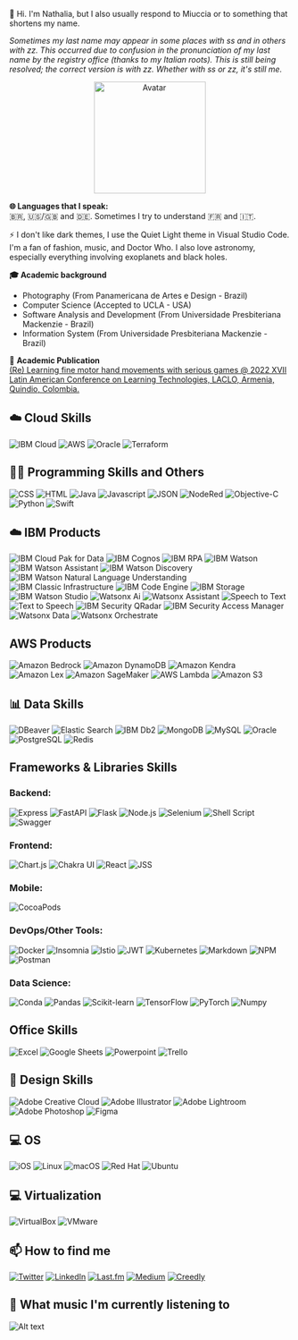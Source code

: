 👋 Hi. I'm Nathalia, but I also usually respond to Miuccia or to something that shortens my name.

_Sometimes my last name may appear in some places with ss and in others with zz. This occurred due to confusion in the pronunciation of my last name by the registry office (thanks to my Italian roots). This is still being resolved; the correct version is with zz. Whether with ss or zz, it's still me._

<p align="center">
  <img src="https://i.ibb.co/Ry3ZPLV/avatar.png" alt="Avatar" width="200">
</p>

<b> 🌐 Languages that I speak: </b>  
🇧🇷, 🇺🇸/🇬🇧 and 🇩🇪. Sometimes I try to understand 🇫🇷 and 🇮🇹.

⚡️ I don't like dark themes, I use the Quiet Light theme in Visual Studio Code. I'm a fan of fashion, music, and Doctor Who. I also love astronomy, especially everything involving exoplanets and black holes.

<b> 🎓 Academic background </b>  
- Photography (From Panamericana de Artes e Design - Brazil)
- Computer Science (Accepted to UCLA - USA)
- Software Analysis and Development (From Universidade Presbiteriana Mackenzie - Brazil)
- Information System (From Universidade Presbiteriana Mackenzie - Brazil)

📔 <b> Academic Publication </b>  
[(Re) Learning fine motor hand movements with serious games @ 2022 XVII Latin American Conference on Learning Technologies, LACLO, Armenia, Quindio, Colombia.](https://www.aminer.org/pub/63cc736290e50fcafdd36c04/re-learning-fine-motor-hand-movements-with-serious-games)

## ☁️ Cloud Skills  
![IBM Cloud](https://img.shields.io/badge/IBM%20Cloud-1261FE?style=for-the-badge&logo=IBM%20Cloud&logoColor=white) ![AWS](https://img.shields.io/badge/Amazon_AWS-FF9900?style=for-the-badge&logo=amazonaws&logoColor=white) ![Oracle](https://img.shields.io/badge/Oracle-F80000?style=for-the-badge&logo=oracle&logoColor=black) ![Terraform](https://img.shields.io/badge/Terraform-7B42BC?style=for-the-badge&logo=terraform&logoColor=white)

## 👩‍💻 Programming Skills and Others

![CSS](https://img.shields.io/badge/CSS3-1572B6?style=for-the-badge&logo=css3&logoColor=white) ![HTML](https://img.shields.io/badge/HTML5-E34F26?style=for-the-badge&logo=html5&logoColor=white) ![Java](https://img.shields.io/badge/Java-007396?style=for-the-badge&logo=java&logoColor=white)
![Javascript](https://img.shields.io/badge/JavaScript-323330?style=for-the-badge&logo=javascript&logoColor=F7DF1E) ![JSON](https://img.shields.io/badge/json-5E5C5C?style=for-the-badge&logo=json&logoColor=white) ![NodeRed](https://img.shields.io/badge/Node--Red-8F0000?style=for-the-badge&logo=nodered&logoColor=white) ![Objective-C](https://img.shields.io/badge/Objective--C-438eff?style=for-the-badge&logo=objc&logoColor=white) ![Python](https://img.shields.io/badge/Python-FFD43B?style=for-the-badge&logo=python&logoColor=blue)
![Swift](https://img.shields.io/badge/Swift-FA7343?style=for-the-badge&logo=swift&logoColor=white)

## ☁️ IBM Products
![IBM Cloud Pak for Data](https://img.shields.io/badge/IBM%20Cloud%20Pak%20for%20Data-0072C6?style=for-the-badge&logo=IBM&logoColor=white) ![IBM Cognos](https://img.shields.io/badge/IBM%20Cognos-%2387CEEB?style=for-the-badge&logo=Watsonx.Ai&logoColor=%23000000&labelColor=%2387CEEB&color=%2387CEEB) ![IBM RPA](https://img.shields.io/badge/IBM%20RPA-%234682B4?style=for-the-badge&logo=Watsonx.Ai&logoColor=%23000000&labelColor=%234682B4&color=%234682B4) ![IBM Watson](https://img.shields.io/badge/IBM%20Watson-5A4FCF?style=for-the-badge&logo=IBM%20Watson&logoColor=white) ![IBM Watson Assistant](https://img.shields.io/badge/IBM%20Watson%20Assistant-5F4B8B?style=for-the-badge&logo=IBM&logoColor=white) ![IBM Watson Discovery](https://img.shields.io/badge/IBM%20Watson%20Discovery-5F4B8B?style=for-the-badge&logo=IBM&logoColor=white) ![IBM Watson Natural Language Understanding](https://img.shields.io/badge/IBM%20Watson%20Natural%20Language%20Understanding-5F4B8B?style=for-the-badge&logo=IBM&logoColor=white) ![IBM Classic Infrastructure](https://img.shields.io/badge/IBM%20Classic%20Infrastructure-%2300008B?style=for-the-badge&logo=IBM%20Classic%20Infrastrucut&logoColor=%23000000&labelColor=%2300008B&color=%2300008B) ![IBM Code Engine](https://img.shields.io/badge/IBM%20Code%20Engine-%2300008B?style=for-the-badge&logo=IBM%20Classic%20Infrastrucut&logoColor=%23000000&labelColor=%2300008B&color=%2300008B) ![IBM Storage](https://img.shields.io/badge/IBM%20Storage-%231E90FF?style=for-the-badge&logo=IBM%20Storage&logoColor=%23000000&labelColor=%231E90FF&color=%231E90FF) ![IBM Watson Studio](https://img.shields.io/badge/IBM%20Watson%20Studio-FF7F0E?style=for-the-badge&logo=IBM&logoColor=white) ![Watsonx Ai](https://img.shields.io/badge/watsonx.ai-%23836FFF?style=for-the-badge&logo=Watsonx.Ai&logoColor=%23000000&labelColor=%23836FFF&color=%23836FFF) ![Watsonx Assistant](https://img.shields.io/badge/Watsonx%20Assistant-%236e51fe?style=for-the-badge&logo=Watsonx%20Assistant&logoColor=%23000000&labelColor=%236e51fe&color=%236e51fe) ![Speech to Text](https://img.shields.io/badge/Speech%20to%20Text-%2300008B?style=for-the-badge&logo=IBM%20Classic%20Infrastrucut&logoColor=%23000000&labelColor=%2300008B&color=%2300008B) ![Text to Speech](https://img.shields.io/badge/Text%20to%20Speech-%2300008B?style=for-the-badge&logo=IBM%20Classic%20Infrastrucut&logoColor=%23000000&labelColor=%2300008B&color=%2300008B) ![IBM Security QRadar](https://img.shields.io/badge/IBM%20Security%20QRadar-52284B?style=for-the-badge&logo=IBM&logoColor=white) ![IBM Security Access Manager](https://img.shields.io/badge/IBM%20Security%20Access%20Manager-5A4FCF?style=for-the-badge&logo=IBM&logoColor=white) ![Watsonx Data](https://img.shields.io/badge/Watsonx%20Data-%2300008B?style=for-the-badge&logo=Watsonx%20Data&logoColor=%23000000&labelColor=%2300008B&color=%2300008B) ![Watsonx Orchestrate](https://img.shields.io/badge/Watsonx%20Orchestrate-%231E90FF?style=for-the-badge&logo=Watsonx%20Orchestrate&logoColor=%23000000&labelColor=%231E90FF&color=%231E90FF)

## AWS Products
![Amazon Bedrock](https://img.shields.io/badge/AWS%20Bedrock-%234B9DFC?style=for-the-badge&logo=amazon-aws&logoColor=%23FFFFFF&labelColor=%234B9DFC&color=%234B9DFC) ![Amazon DynamoDB](https://img.shields.io/badge/Amazon%20DynamoDB-%234B9FDA?style=for-the-badge&logo=amazon-aws&logoColor=%23FFFFFF&labelColor=%234B9FDA&color=%234B9FDA) ![Amazon Kendra](https://img.shields.io/badge/Amazon%20Kendra-%234B9FDA?style=for-the-badge&logo=amazon-aws&logoColor=%23FFFFFF&labelColor=%234B9FDA&color=%234B9FDA) ![Amazon Lex](https://img.shields.io/badge/Amazon%20Lex-%2300A8E1?style=for-the-badge&logo=amazon-aws&logoColor=%23FFFFFF&labelColor=%2300A8E1&color=%2300A8E1) ![Amazon SageMaker](https://img.shields.io/badge/Amazon%20SageMaker-%23FF9900?style=for-the-badge&logo=amazon-aws&logoColor=%23FFFFFF&labelColor=%23FF9900&color=%23FF9900) ![AWS Lambda](https://img.shields.io/badge/AWS%20Lambda-%234B9DFC?style=for-the-badge&logo=amazon-aws&logoColor=%23FFFFFF&labelColor=%234B9DFC&color=%234B9DFC) ![Amazon S3](https://img.shields.io/badge/Amazon%20S3-%234B9FDA?style=for-the-badge&logo=amazon-aws&logoColor=%23FFFFFF&labelColor=%234B9FDA&color=%234B9FDA)





## 📊 Data Skills   
![DBeaver](https://img.shields.io/badge/dbeaver-382923?style=for-the-badge&logo=dbeaver&logoColor=white) ![Elastic Search](https://img.shields.io/badge/Elastic_Search-005571?style=for-the-badge&logo=elasticsearch&logoColor=white) ![IBM Db2](https://img.shields.io/badge/IBM%20Db2-057CDB?style=for-the-badge&logo=ibm&logoColor=white) ![MongoDB](https://img.shields.io/badge/MongoDB-4EA94B?style=for-the-badge&logo=mongodb&logoColor=white) ![MySQL](https://img.shields.io/badge/MySQL-005C84?style=for-the-badge&logo=mysql&logoColor=white) ![Oracle](https://img.shields.io/badge/Oracle-F80000?style=for-the-badge&logo=Oracle&logoColor=white) ![PostgreSQL](https://img.shields.io/badge/PostgreSQL-316192?style=for-the-badge&logo=postgresql&logoColor=white) ![Redis](https://img.shields.io/badge/redis-%23DD0031.svg?&style=for-the-badge&logo=redis&logoColor=white)

## Frameworks & Libraries Skills   
### Backend:  
![Express](https://img.shields.io/badge/Express%20js-000000?style=for-the-badge&logo=express&logoColor=white) ![FastAPI](https://img.shields.io/badge/fastapi-109989?style=for-the-badge&logo=FASTAPI&logoColor=white) ![Flask](https://img.shields.io/badge/Flask-000000?style=for-the-badge&logo=flask&logoColor=white) ![Node.js](https://img.shields.io/badge/Node%20js-339933?style=for-the-badge&logo=nodedotjs&logoColor=white) ![Selenium](https://img.shields.io/badge/Selenium-43B02A?style=for-the-badge&logo=Selenium&logoColor=white) ![Shell Script](https://img.shields.io/badge/Shell_Script-121011?style=for-the-badge&logo=gnu-bash&logoColor=white) ![Swagger](https://img.shields.io/badge/Swagger-85EA2D?style=for-the-badge&logo=Swagger&logoColor=white)


### Frontend:  
![Chart.js](https://img.shields.io/badge/Chart%20js-FF6384?style=for-the-badge&logo=chartdotjs&logoColor=white) ![Chakra UI](https://img.shields.io/badge/Chakra--UI-319795?style=for-the-badge&logo=chakra-ui&logoColor=white) ![React](https://img.shields.io/badge/React-20232A?style=for-the-badge&logo=react&logoColor=61DAFB) ![JSS](https://img.shields.io/badge/JSS-F7DF1E?style=for-the-badge&logo=JSS&logoColor=white)

### Mobile:  
![CocoaPods](https://img.shields.io/badge/cocoapods-FA2A02?style=for-the-badge&logo=cocoapods&logoColor=white)

### DevOps/Other Tools:  
![Docker](https://img.shields.io/badge/Docker-2CA5E0?style=for-the-badge&logo=docker&logoColor=white) ![Insomnia](https://img.shields.io/badge/Insomnia-5849be?style=for-the-badge&logo=Insomnia&logoColor=white) ![Istio](https://img.shields.io/badge/Istio-466BB0?style=for-the-badge&logo=Istio&logoColor=white) ![JWT](https://img.shields.io/badge/JWT-000000?style=for-the-badge&logo=JSON%20web%20tokens&logoColor=white) ![Kubernetes](https://img.shields.io/badge/kubernetes-326ce5.svg?&style=for-the-badge&logo=kubernetes&logoColor=white) ![Markdown](https://img.shields.io/badge/Markdown-000000?style=for-the-badge&logo=markdown&logoColor=white) ![NPM](https://img.shields.io/badge/npm-CB3837?style=for-the-badge&logo=npm&logoColor=white) ![Postman](https://img.shields.io/badge/Postman-FF6C37?style=for-the-badge&logo=Postman&logoColor=white)

### Data Science:  
![Conda](https://img.shields.io/badge/conda-342B029.svg?&style=for-the-badge&logo=anaconda&logoColor=white) ![Pandas](https://img.shields.io/badge/Pandas-2C2D72?style=for-the-badge&logo=pandas&logoColor=white) ![Scikit-learn](https://img.shields.io/badge/scikit_learn-F7931E?style=for-the-badge&logo=scikit-learn&logoColor=white) ![TensorFlow](https://img.shields.io/badge/TensorFlow-FF6F00?style=for-the-badge&logo=TensorFlow&logoColor=white) ![PyTorch](https://img.shields.io/badge/PyTorch-EE4C2C?style=for-the-badge&logo=PyTorch&logoColor=white) ![Numpy](https://img.shields.io/badge/Numpy-013243?style=for-the-badge&logo=numpy&logoColor=white)

## Office Skills   
![Excel](https://img.shields.io/badge/Microsoft_Excel-217346?style=for-the-badge&logo=microsoft-excel&logoColor=white) ![Google Sheets](https://img.shields.io/badge/Google%20Sheets-34A853?style=for-the-badge&logo=google-sheets&logoColor=white) ![Powerpoint](https://img.shields.io/badge/Microsoft_PowerPoint-B7472A?style=for-the-badge&logo=microsoft-powerpoint&logoColor=white) ![Trello](https://img.shields.io/badge/Trello-0052CC?style=for-the-badge&logo=trello&logoColor=white)

## 🎨 Design Skills   
![Adobe Creative Cloud](https://img.shields.io/badge/Adobe%20Creative%20Cloud-DA1F26?style=for-the-badge&logo=Adobe%20Creative%20Cloud&logoColor=white) ![Adobe Illustrator](https://img.shields.io/badge/Adobe%20Illustrator-FF9A00?style=for-the-badge&logo=adobe%20illustrator&logoColor=white) ![Adobe Lightroom](https://img.shields.io/badge/Adobe%20Lightroom-31A8FF?style=for-the-badge&logo=Adobe%20Lightroom&logoColor=white) ![Adobe Photoshop](https://img.shields.io/badge/Adobe%20Photoshop-31A8FF?style=for-the-badge&logo=Adobe%20Photoshop&logoColor=black) ![Figma](https://img.shields.io/badge/Figma-F24E1E?style=for-the-badge&logo=figma&logoColor=white)

## 💻 OS   
![iOS](https://img.shields.io/badge/iOS-000000?style=for-the-badge&logo=ios&logoColor=white) ![Linux](https://img.shields.io/badge/Linux-FCC624?style=for-the-badge&logo=linux&logoColor=black) ![macOS](https://img.shields.io/badge/mac%20os-000000?style=for-the-badge&logo=apple&logoColor=white) ![Red Hat](https://img.shields.io/badge/Red%20Hat-EE0000?style=for-the-badge&logo=redhat&logoColor=white) ![Ubuntu](https://img.shields.io/badge/Ubuntu-E95420?style=for-the-badge&logo=ubuntu&logoColor=white)

##  💻 Virtualization   
![VirtualBox](https://img.shields.io/badge/VirtualBox-21416b?style=for-the-badge&logo=VirtualBox&logoColor=white) ![VMware](https://img.shields.io/badge/VMware-231f20?style=for-the-badge&logo=VMware&logoColor=white)

##  📫 How to find me   
[![Twitter](https://img.shields.io/badge/Twitter-1DA1F2?style=for-the-badge&logo=twitter&logoColor=white)](https://twitter.com/icameasmermaid) [![LinkedIn](https://img.shields.io/badge/LinkedIn-0077B5?style=for-the-badge&logo=linkedin&logoColor=white)](https://www.linkedin.com/in/nathalia-trazzi/) [![Last.fm](https://img.shields.io/badge/last.fm-D51007?style=for-the-badge&logo=last.fm&logoColor=white)](https://www.last.fm/user/its_nasthy) [![Medium](https://img.shields.io/badge/Medium-12100E?style=for-the-badge&logo=medium&logoColor=white)](https://medium.com/@nathalia.trazzi/lists) [![Creedly](https://i.ibb.co/DgbDZ7K/creedly.png)](https://www.credly.com/users/nathalia-trazzi/badges)

## 🎵 What music I'm currently listening to   

![Alt text](https://spotify-recently-played-readme.vercel.app/api?user=gcr5a5hs0ypm1lsqud4n7iv7u&count=4&background_color=ffffff)




